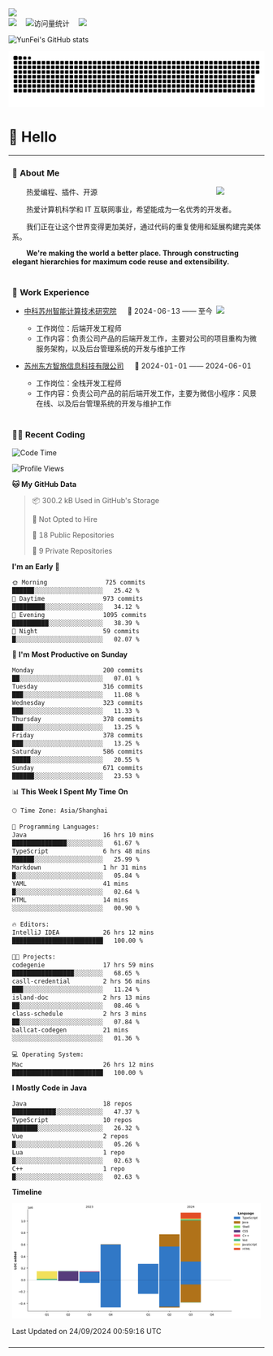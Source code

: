   <!-- dynamic typing effect 动态打字效果 -->
  <div>
    <a href="http://yunfei.plus">
      <img src="https://readme-typing-svg.demolab.com?font=Fira+Code&pause=1000&width=435&lines=console.log(%22Hello%2C%20World%22);祝您今天愉快!&center=true&size=27" />
    </a>
  </div>

  <div>
    <a href="http://yunfei.plus/"><img src="https://img.shields.io/badge/Website-博客-8c36db" /></a>&emsp;
    <!-- visitor -->
    <img src="https://komarev.com/ghpvc/?username=yunfeidog&label=Views&color=orange&style=flat" alt="访问量统计" />&emsp;
    <!-- wakatime -->    
    <a href="https://wakatime.com/@yunfeidog"><img src="https://wakatime.com/badge/user/42d0678c-368b-448b-9a77-5d21c5b55352.svg" /></a>
  </div>

![YunFei's GitHub stats](https://github-readme-stats.vercel.app/api?username=yunfeidog)

![snake](./dist/github-contribution-grid-snake.svg)

#  🙋 Hello

<table>


<tr><td>

### 🤺 About Me

<img align="right" width="88" src="https://cdn.jsdelivr.net/gh/yunfeidog/yunfeidog/assets/images/jobs.png" />

<p>&emsp;&emsp;热爱编程、插件、开源</p>
<p>&emsp;&emsp;热爱计算机科学和 IT 互联网事业，希望能成为一名优秀的开发者。</p>
<p>&emsp;&emsp;我们正在让这个世界变得更加美好，通过代码的重复使用和延展构建完美体系。</p>
<p>&emsp;&emsp;<strong>We're making the world a better place. Through constructing elegant hierarchies for maximum code reuse and extensibility.</strong></p>

</td></tr> 

<tr><td>

### 🏢 Work Experience

<img align="right" width="88" src="https://cdn.jsdelivr.net/gh/yunfeidog/yunfeidog/assets/images/yuanze.png" />

- [中科苏州智能计算技术研究院](http://iict.ac.cn/sy) &emsp; 📌 2024-06-13 —— 至今

  - 工作岗位：后端开发工程师
  - 工作内容：负责公司产品的后端开发工作，主要对公司的项目重构为微服务架构，以及后台管理系统的开发与维护工作

- [苏州东方智旅信息科技有限公司](http://www.leyoobao.com/) &emsp; 📌 2024-01-01 —— 2024-06-01

    - 工作岗位：全栈开发工程师
    - 工作内容：负责公司产品的前后端开发工作，主要为微信小程序：风景在线、以及后台管理系统的开发与维护工作


</td></tr>

<tr><td>

### 👩‍💻 Recent Coding
<!--START_SECTION:waka-->
![Code Time](http://img.shields.io/badge/Code%20Time-1%2C787%20hrs%2046%20mins-blue)

![Profile Views](http://img.shields.io/badge/Profile%20Views-1-blue)

**🐱 My GitHub Data** 

> 📦 300.2 kB Used in GitHub's Storage 
 > 
> 🚫 Not Opted to Hire
 > 
> 📜 18 Public Repositories 
 > 
> 🔑 9 Private Repositories 
 > 
**I'm an Early 🐤** 

```text
🌞 Morning                725 commits         ██████░░░░░░░░░░░░░░░░░░░   25.42 % 
🌆 Daytime                973 commits         █████████░░░░░░░░░░░░░░░░   34.12 % 
🌃 Evening                1095 commits        ██████████░░░░░░░░░░░░░░░   38.39 % 
🌙 Night                  59 commits          █░░░░░░░░░░░░░░░░░░░░░░░░   02.07 % 
```
📅 **I'm Most Productive on Sunday** 

```text
Monday                   200 commits         ██░░░░░░░░░░░░░░░░░░░░░░░   07.01 % 
Tuesday                  316 commits         ███░░░░░░░░░░░░░░░░░░░░░░   11.08 % 
Wednesday                323 commits         ███░░░░░░░░░░░░░░░░░░░░░░   11.33 % 
Thursday                 378 commits         ███░░░░░░░░░░░░░░░░░░░░░░   13.25 % 
Friday                   378 commits         ███░░░░░░░░░░░░░░░░░░░░░░   13.25 % 
Saturday                 586 commits         █████░░░░░░░░░░░░░░░░░░░░   20.55 % 
Sunday                   671 commits         ██████░░░░░░░░░░░░░░░░░░░   23.53 % 
```


📊 **This Week I Spent My Time On** 

```text
🕑︎ Time Zone: Asia/Shanghai

💬 Programming Languages: 
Java                     16 hrs 10 mins      ███████████████░░░░░░░░░░   61.67 % 
TypeScript               6 hrs 48 mins       ██████░░░░░░░░░░░░░░░░░░░   25.99 % 
Markdown                 1 hr 31 mins        █░░░░░░░░░░░░░░░░░░░░░░░░   05.84 % 
YAML                     41 mins             █░░░░░░░░░░░░░░░░░░░░░░░░   02.64 % 
HTML                     14 mins             ░░░░░░░░░░░░░░░░░░░░░░░░░   00.90 % 

🔥 Editors: 
IntelliJ IDEA            26 hrs 12 mins      █████████████████████████   100.00 % 

🐱‍💻 Projects: 
codegenie                17 hrs 59 mins      █████████████████░░░░░░░░   68.65 % 
casll-credential         2 hrs 56 mins       ███░░░░░░░░░░░░░░░░░░░░░░   11.24 % 
island-doc               2 hrs 13 mins       ██░░░░░░░░░░░░░░░░░░░░░░░   08.46 % 
class-schedule           2 hrs 3 mins        ██░░░░░░░░░░░░░░░░░░░░░░░   07.84 % 
ballcat-codegen          21 mins             ░░░░░░░░░░░░░░░░░░░░░░░░░   01.36 % 

💻 Operating System: 
Mac                      26 hrs 12 mins      █████████████████████████   100.00 % 
```

**I Mostly Code in Java** 

```text
Java                     18 repos            ████████████░░░░░░░░░░░░░   47.37 % 
TypeScript               10 repos            ███████░░░░░░░░░░░░░░░░░░   26.32 % 
Vue                      2 repos             █░░░░░░░░░░░░░░░░░░░░░░░░   05.26 % 
Lua                      1 repo              █░░░░░░░░░░░░░░░░░░░░░░░░   02.63 % 
C++                      1 repo              █░░░░░░░░░░░░░░░░░░░░░░░░   02.63 % 
```



**Timeline**

![Lines of Code chart](https://raw.githubusercontent.com/yunfeidog/yunfeidog/main/assets/bar_graph.png)


 Last Updated on 24/09/2024 00:59:16 UTC
<!--END_SECTION:waka-->

</td></tr>




<tr><td>

